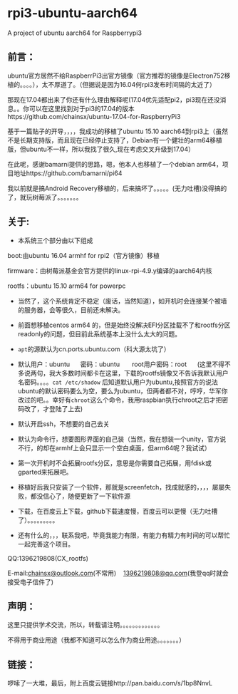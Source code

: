 # rpi3-ubuntu-aarch64
A project of ubuntu aarch64 for Raspberrypi3

## 前言：

ubuntu官方居然不给RaspberrPi3出官方镜像（官方推荐的镜像是Electron752移植的。。。。），太不厚道了。（但据说是因为16.04何rpi3发布时间隔的太近了）

那现在17.04都出来了你还有什么理由解释呢(17.04优先适配pi2，pi3现在还没消息。。你可以在这里找到对于pi3的17.04的版本https://github.com/chainsx/ubuntu-17.04-for-RaspberryPi3

基于一篇贴子的开导，，，，我成功的移植了ubuntu 15.10 aarch64到rpi3上（虽然不是长期支持版，而且现在已经停止支持了，Debian有一个健壮的arm64移植版，但ubuntu不一样，所以我找了很久,现在考虑交叉升级到17.04）

在此呢，感谢bamarni提供的思路，嗯，他本人也移植了一个debian arm64，项目地址https://github.com/bamarni/pi64

我以前就是搞Android Recovery移植的，后来搞坏了。。。。。(无力吐槽)没得搞的了，就玩树莓派了。。。。。。。

## 关于:

* 本系统三个部分由以下组成

boot:由ubuntu 16.04 armhf for rpi2（官方镜像）移植

firmware：由树莓派基金会官方提供的linux-rpi-4.9.y编译的aarch64内核

rootfs：ubuntu 15.10 arm64 for powerpc

* 当然了，这个系统肯定不稳定（废话，当然知道），如开机时会连接某个被墙的服务器，会等很久，目前还未解决。

* 前面想移植centos arm64 的，但是始终没解决EFI分区挂载不了和rootfs分区readonly的问题，但目前此系统基本上没什么太大的问题。

* `apt`的源默认为cn.ports.ubuntu.com（科大源太坑了）

* 默认用户：ubuntu      密码：ubuntu       root用户密码：root      (这里不得不多说两句，我大多数时间都卡在这里，下载的rootfs镜像又不告诉我默认用户名密码。。。。`cat /etc/shadow` 后知道默认用户为ubuntu,按照官方的说法ubuntu的默认密码要么为空，要么为ubuntu，但两者都不对，哼哼，华军你改过的吧。。幸好有`chroot`这么个命令，我用raspbian执行chroot之后才把密码改了，才登陆了上去)

* 默认开启ssh，不想要的自己去关

* 默认为命令行，想要图形界面的自己装（当然，我在想装一个unity，官方说不行，的却在armhf上会只显示一个空白桌面，但arm64呢？我试试）

* 第一次开机时不会拓展rootfs分区，意思是你需要自己拓展，用fdisk或gparted来拓展吧。

* 移植好后我只安装了一个软件，那就是screenfetch，找成就感的，，，，屡屡失败，都没信心了，随便更新了一下软件源

* 下载，在百度云上下载，github下载速度慢，百度云可以更慢（无力吐槽了）。。。。。。。。。

* 还有什么的，，，联系我吧，毕竟我能力有限，有能力有精力有时间的可以帮忙一起完善这个项目。

QQ:1396219808(CX_rootfs)

E-mail:chainsx@outlook.com(不常用)    1396219808@qq.com(我登qq时就会接受电子信件了)

## 声明：

这里只提供学术交流，所以，转载请注明。。。。。。。。。。。。。

不得用于商业用途（我都不知道可以怎么作为商业用途。。。。。。。）

## 链接：

啰嗦了一大堆，最后，附上百度云链接http://pan.baidu.com/s/1bp8NnvL
